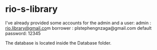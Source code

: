 # rio-s-library
I've already provided some accounts for the admin and a user:
admin : rio.library@gmail.co­m 
borrower : plstephengnzaga@gmai­l.com
default password: 12345

The database is located inside the Database folder.
